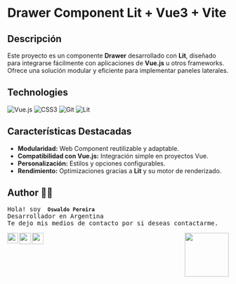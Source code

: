 # Drawer Component Lit + Vue3 + Vite

## Descripción  
Este proyecto es un componente **Drawer** desarrollado con **Lit**, diseñado para integrarse fácilmente con aplicaciones de **Vue.js** u otros frameworks. Ofrece una solución modular y eficiente para implementar paneles laterales.

## Technologies
![Vue.js](https://img.shields.io/badge/vuejs-%2335495e.svg?style=for-the-badge&logo=vuedotjs&logoColor=%234FC08D)
![CSS3](https://img.shields.io/badge/css3-%231572B6.svg?style=for-the-badge&logo=css3&logoColor=white)
![Git](https://img.shields.io/badge/git-%23F05033.svg?style=for-the-badge&logo=git&logoColor=white)
![Lit](https://img.shields.io/badge/lit-%231572B6.svg?style=for-the-badge&logo=lit&logoColor=white)

## Características Destacadas  
- **Modularidad:** Web Component reutilizable y adaptable.  
- **Compatibilidad con Vue.js:** Integración simple en proyectos Vue.  
- **Personalización:** Estilos y opciones configurables. 
- **Rendimiento:** Optimizaciones gracias a **Lit** y su motor de renderizado.

## Author 🙋‍♂️

 <samp>Hola! soy <code> **Oswaldo Pereira** </code> <br>Desarrollador en Argentina<br> Te dejo mis medios de contacto por si deseas contactarme. <br> </samp>

  <a href="https://www.linkedin.com/in/oswaldoapf/">
   <img align="left" alt="" width="24px" src="https://github.com/piyushP7pravin/piyushP7pravin/blob/master/Linkedin.svg" />
  </a>
  <a href="mailto:oswaldopereira09@gmail.com">
    <img align="left" alt="" width="26px" src="https://github.com/piyushP7pravin/piyushP7pravin/blob/master/Gmail.svg" />
  </a>
    <a href="https://api.whatsapp.com/send?phone=1161337491">
    <img align="left" alt="" width="26px" src="https://www.svgrepo.com/show/122874/whatsapp.svg" />
  </a>

<img src="https://media.giphy.com/media/VgCDAzcKvsR6OM0uWg/giphy.gif" align="right" width="100">
